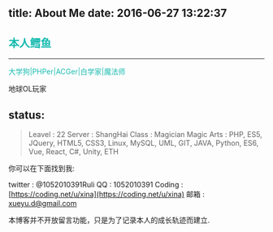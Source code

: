 


title: About Me 
date: 2016-06-27 13:22:37
---

## <font color="#17BBAF">本人鳕鱼</font> 
---
<font color="#17bbaf">大学狗|PHPer|ACGer|白学家|魔法师</font>

地球OL玩家
## status:
>Leavel : 22
>Server : ShangHai
>Class : Magician
>Magic Arts : PHP, ES5, JQuery, HTML5, CSS3, Linux, MySQL, UML, GIT, JAVA, Python, ES6, Vue, React, C#, Unity, ETH

你可以在下面找到我:

twitter : @1052010391Ruli
QQ : 1052010391
Coding : [https://coding.net/u/xina](https://coding.net/u/xina)
邮箱 : [xueyu.d@gmail.com](mailto:xueyu.d@gmail.com)




本博客并不开放留言功能，只是为了记录本人的成长轨迹而建立.